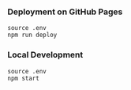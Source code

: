 ### Deployment on GitHub Pages

```
source .env
npm run deploy
```

### Local Development

```
source .env
npm start
```
